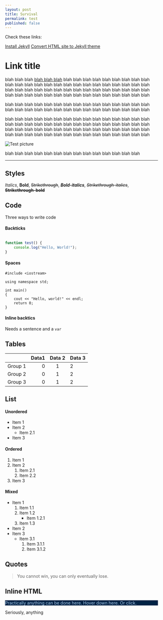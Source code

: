 ```yaml
---
layout: post
title: Survival
permalink: test
published: false
---
```


Check these links:

[Install Jekyll]()
[Convert HTML site to Jekyll theme](https://jekyllrb.com/tutorials/convert-site-to-jekyll/)


# Link title

blah blah blah [blah blah blah](https://google.co.uk) blah blah blah blah blah blah blah blah blah blah blah blah blah blah blah blah blah blah blah blah blah blah blah blah blah blah blah blah blah blah blah blah blah blah blah blah blah blah blah blah blah blah blah blah blah blah blah blah blah blah blah blah blah blah

blah blah blah blah blah blah blah blah blah blah blah blah blah blah blah blah blah blah blah blah blah blah blah blah blah blah blah blah blah blah

blah blah blah blah blah blah blah blah blah blah blah blah blah blah blah blah blah blah blah blah blah blah blah blah blah blah blah blah blah blah blah blah blah blah blah blah blah blah blah blah blah blah blah blah blah blah blah blah blah blah blah blah blah blah blah blah blah blah blah blah

![Test picture](https://i.pinimg.com/originals/f9/82/d5/f982d5879eb9d28ddec2ab97058413bf.jpg)

blah blah blah blah blah blah blah blah blah blah blah blah blah blah

---

## Styles

*Italics*, **Bold**, ~~Strikethrough~~, ***Bold-italics***, ~~*Strikethrough-italics*~~, ~~**Strikethrough-bold**~~

## Code

Three ways to write code

#### Backticks

``` javascript

function test() {
	console.log("Hello, World!");
}

```

#### Spaces

    #include <iostream>

	using namespace std;

    int main()
	{
		cout << "Hello, world!" << endl;
		return 0;
	}

#### Inline backtics

Needs a sentence and a `var`

## Tables

|       |Data1  |Data 2 |Data 3 |
|:-----:|------:|:-----:|:------|
|Group 1|0      |1      |2      |
|Group 2|0      |1      |2      |
|Group 3|0      |1      |2      |

## List

#### Unordered

- Item 1
- Item 2
  - Item 2.1
- Item 3

#### Ordered

1. Item 1
0. Item 2
   1. Item 2.1
   0. Item 2.2
0. Item 3

#### Mixed

- Item 1
    1. Item 1.1
    0. Item 1.2
        - Item 1.2.1
    0. Item 1.3
- Item 2
- Item 3
	- Item 3.1
	    1. Item 3.1.1
		0. Item 3.1.2

## Quotes

> You cannot win, you can only eventually lose.

## Inline HTML

<html>
<style>

	.loopy {
		transition: all 0.3s ease-in-out;
	}
	.loopy:hover {
		background-color: #123abc;
		font-size: 35px;
	}
</style>
<script>
	document.getElementsByClassName("loopy")[0].addEventListener("click", function() {
		alert("Pretty cool, uh?");
	});
</script>
<div>
<p style="background-color: #012345; color: #abcdef;">Practically anything can be done here. Hover down here. Or click.</p>
<span>Seriously, </span><span class="loopy">anything</span>
</div>

</html>
